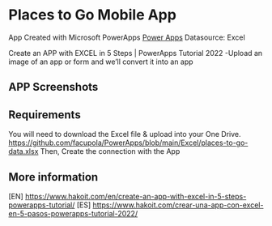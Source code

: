 # Places to Go Mobile App

App Created with Microsoft PowerApps [Power Apps](https://powerapps.microsoft.com/)
Datasource: Excel

Create an APP with EXCEL in 5 Steps | PowerApps Tutorial 2022
-Upload an image of an app or form and we’ll convert it into an app

## APP Screenshots

## Requirements
You will need to download the Excel file & upload into your One Drive.
https://github.com/facupola/PowerApps/blob/main/Excel/places-to-go-data.xlsx
Then, Create the connection with the App

## More information
[EN] https://www.hakoit.com/en/create-an-app-with-excel-in-5-steps-powerapps-tutorial/
[ES] https://www.hakoit.com/crear-una-app-con-excel-en-5-pasos-powerapps-tutorial-2022/

